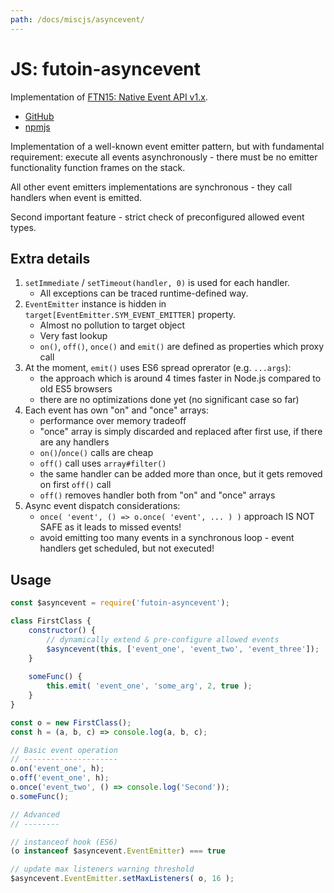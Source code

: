 ```yaml
---
path: /docs/miscjs/asyncevent/
---
```


# JS: futoin-asyncevent

Implementation of [FTN15: Native Event API v1.x](https://specs.futoin.org/final/preview/ftn15_native_event-1.html).

* [GitHub](https://github.com/futoin/core-js-ri-asyncevent)
* [npmjs](https://www.npmjs.com/package/futoin-asyncevent)


Implementation of a well-known event emitter pattern, but with fundamental requirement: execute
all events asynchronously - there must be no emitter functionality function frames on the stack.

All other event emitters implementations are synchronous - they call handlers when event is emitted.

Second important feature - strict check of preconfigured allowed event types.

## Extra details

1. `setImmediate` / `setTimeout(handler, 0)` is used for each handler.
    - All exceptions can be traced runtime-defined way.
2. `EventEmitter` instance is hidden in `target[EventEmitter.SYM_EVENT_EMITTER]` property.
    - Almost no pollution to target object
    - Very fast lookup
    - `on()`, `off()`, `once()` and `emit()` are defined as properties which proxy call
3. At the moment, `emit()` uses ES6 spread oprerator (e.g. `...args`):
    - the approach which is around 4 times faster in Node.js compared to old ES5 browsers
    - there are no optimizations done yet (no significant case so far)
4. Each event has own "on" and "once" arrays:
    - performance over memory tradeoff
    - "once" array is simply discarded and replaced after first use, if there are any handlers
    - `on()`/`once()` calls are cheap
    - `off()` call uses `array#filter()`
    - the same handler can be added more than once, but it gets removed on first `off()` call
    - `off()` removes handler both from "on" and "once" arrays
5. Async event dispatch considerations:
    - `once( 'event', () => o.once( 'event', ... ) )` approach IS NOT SAFE as it leads to missed events!
    - avoid emitting too many events in a synchronous loop - event handlers get scheduled, but not executed!

## Usage


```javascript
const $asyncevent = require('futoin-asyncevent');

class FirstClass {
    constructor() {
        // dynamically extend & pre-configure allowed events
        $asyncevent(this, ['event_one', 'event_two', 'event_three']);
    }
    
    someFunc() {
        this.emit( 'event_one', 'some_arg', 2, true );
    }
}

const o = new FirstClass();
const h = (a, b, c) => console.log(a, b, c);

// Basic event operation
// ---------------------
o.on('event_one', h);
o.off('event_one', h);
o.once('event_two', () => console.log('Second'));
o.someFunc();

// Advanced
// --------

// instanceof hook (ES6)
(o instanceof $asyncevent.EventEmitter) === true

// update max listeners warning threshold
$asyncevent.EventEmitter.setMaxListeners( o, 16 );

```
